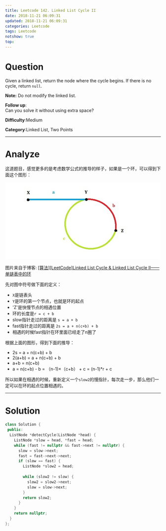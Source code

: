 ```yaml
---
title: Leetcode 142. Linked List Cycle II
date: 2018-11-21 06:09:31
updated: 2018-11-21 06:09:31
categories: Leetcode
tags: Leetcode
notshow: true
top:
---
```


# Question

Given a linked list, return the node where the cycle begins. If there is no cycle, return  `null`.

**Note:**  Do not modify the linked list.

**Follow up**:  
Can you solve it without using extra space?

**Difficulty**:Medium

**Category**:Linked List, Two Points

<!-- more -->

------------

# Analyze

这道题目，感觉更多的是考虑数学公式的推导的样子，如果是一个环，可以得到下面这个图形：

![](/images/in-post/2018-11-21-Leetcode-142-Linked-List-Cycle-II/2018-11-21-16-54-49.png)

图片来自于博客: [[算法][LeetCode]Linked List Cycle & Linked List Cycle II——单链表中的环](http://www.cnblogs.com/hiddenfox/p/3408931.html)

先对图中符号做下面的定义：
- `X`是链表头
- `Y`是环的第一个节点，也就是环的起点
- 'Z'是快慢节点的相遇位置
- 环的长度是`r = c + b`
- slow指针走过的距离是 `s = a + b`
- fast指针走过的距离是 `2s = a + n(c+b) + b`
- 相遇的时候fast指针在环里面已经走了n圈了

根据上面的图形，得到下面的推导：

- 2s = a + n(c+b) + b
- 2(a+b) = a + n(c+b) + b
- a+b = n(c+b)
- a = n(c+b) - b = （n-1)×（c+b） + c = (n-1)*r + c

所以如果在相遇的时候，重新定义一个`slow2`的慢指针，每次走一步，那么他们一定可以在环的起点位置相遇的。

------------

# Solution

```cpp
class Solution {
 public:
  ListNode *detectCycle(ListNode *head) {
    ListNode *slow = head, *fast = head;
    while (fast != nullptr && fast->next != nullptr) {
      slow = slow->next;
      fast = fast->next->next;
      if (slow == fast) {
        ListNode *slow2 = head;

        while (slow2 != slow) {
          slow2 = slow2->next;
          slow = slow->next;
        }
        return slow2;
      }
    }
    return nullptr;
  }
};
```

<!-- TODO:完成一篇关于环的总结的文章 -->